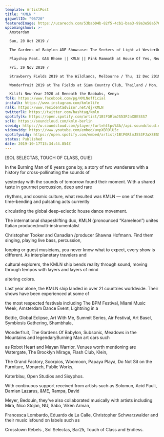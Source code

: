 ```yaml
---
template: ArtistPost
title: "KMLN "
gigwellID: "96720"
featuredImage: https://ucarecdn.com/53bab04b-82f5-4cb1-baa3-99a3e58a5704/-/crop/1077x389/85,0/-/preview/
upcomingshows: >-
  Amsterdam

  Sun, 20 Oct 2019 /

  The Gardens of Babylon ADE Showcase: The Seekers of Light at WesterUnie, Amsterdam /Fri, 15 Nov 2019 /

  Playshop Feat. GAB Rhome || KMLN || Pink Mammoth at House Of Yes, New York /

  Fri, 29 Nov 2019 /

  Strawberry Fields 2019 at The Wildlands, Melbourne / Thu, 12 Dec 2019 /

  Wonderfruit 2019 at The Fields at Siam Country Club, Thailand / Mon, 30 Dec 2019 /

  Kilifi New Year 2020 at Beneath the Baobabs, Kenya
fblk: https://www.facebook.com/pg/KMLNofficial
instalk: https://www.instagram.com/kmlnlife
ralk: https://www.residentadvisor.net/dj/KMLN
twitterlk: https://twitter.com/hashtag/kmln
spotifylk: https://open.spotify.com/artist/1BtFGRlmJS53FJaX8ESSS7
sclk: https://soundcloud.com/kmln-berlin
scwidg: https://w.soundcloud.com/player/?url=https%3A//api.soundcloud.com/playlists/232323810&color=%23ff5500&auto_play=false&hide_related=false&show_comments=true&show_user=true&show_reposts=false&show_teaser=true&visual=true
videowidg: https://www.youtube.com/embed/uvpXBR9lU5c
spotifywidg: https://open.spotify.com/embed/artist/1BtFGRlmJS53FJaX8ESSS7
status: Published
date: 2019-10-17T15:34:44.854Z
---
```

\[SOL SELECTAS, TOUCH OF CLASS, OUIE]

In the Burning Man of 8 years gone by, a story of two wanderers with a history for cross-pollinating the sounds of

yesterday with the sounds of tomorrow found their moment. With a shared taste in gourmet percussion, deep and rare

rhythms, and cosmic culture, what resulted was KMLN — one of the most time-bending and pulsating acts currently

circulating the global deep-eclectic house dance movement.

The international shapeshifting duo, KMLN (pronounced “Kameleon”) unites Italian producer/multi-instrumentalist

Christopher Tooker and Canadian /producer Shawna Hofmann. Find them singing, playing live bass, percussion,

looping or guest musicians, you never know what to expect, every show is different. As interplanetary travelers and

cultural explorers, the KMLN ship bends reality through sound, moving through tempos with layers and layers of mind

altering colors.

Last year alone, the KMLN ship landed in over 21 countries worldwide. Their shows have been experienced at some of

the most respected festivals including The BPM Festival, Miami Music Week, Amsterdam Dance Event, Lightning in a

Bottle, Global Eclipse, Art With Me, Summit Series, Air Festival, Art Basel, Symbiosis Gathering, Shambhala,

Wonderfruit, The Gardens Of Babylon, Subsonic, Meadows in the Mountains and legendaryBurning Man art cars such

as Robot Heart and Mayan Warrior. Venues worth mentioning are Watergate, The Brooklyn Mirage, Flash Club, Klein,

The Grand Factory, Scorpios, Woomoon, Papaya Playa, Do Not Sit on the Furniture, Monarch, Public Works,

Katerblau, Open Studios and Sisyphos.

With continuous support received from artists such as Solomun, Acid Pauli, Damian Lazarus, &ME, Rampa, David

Meyer, Bedouin, they've also collaborated musically with artists including Mira, Nico Stojan, NU, Sabo, Viken Arman,

Francesca Lombardo, Eduardo de La Calle, Christopher Schwarzwalder and their music isfound on labels such as

Crosstown Rebels , Sol Selectas, Bar25, Touch of Class and Endless.